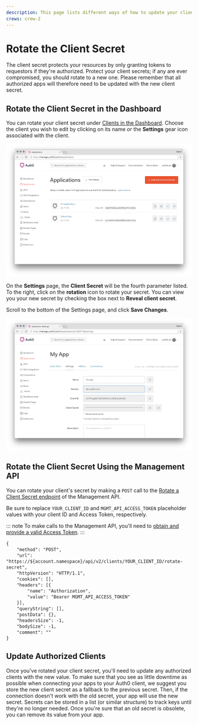 ```yaml
---
description: This page lists different ways of how to update your client's secret.
crews: crew-2
---
```


# Rotate the Client Secret

The client secret protects your resources by only granting tokens to requestors if they're authorized. Protect your client secrets; if any are ever compromised, you should rotate to a new one. Please remember that all authorized apps will therefore need to be updated with the new client secret.

## Rotate the Client Secret in the Dashboard

You can rotate your client secret under [Clients in the Dashboard](${manage_url}/#/clients). Choose the client you wish to edit by clicking on its name *or* the **Settings** gear icon associated with the client.

![](/media/articles/clients/change-client-secret/clients.png)

On the **Settings** page, the **Client Secret** will be the fourth parameter listed. To the right, click on the **rotation** icon to rotate your secret. You can view you your new secret by checking the box next to **Reveal client secret**.

Scroll to the bottom of the Settings page, and click **Save Changes**.

![](/media/articles/clients/change-client-secret/client-settings.png)

## Rotate the Client Secret Using the Management API

You can rotate your client's secret by making a `POST` call to the [Rotate a Client Secret endpoint](/api/management/v2#!/Clients/post_rotate_secret) of the Management API.

Be sure to replace `YOUR_CLIENT_ID` and `MGMT_API_ACCESS_TOKEN` placeholder values with your client ID and Access Token, respectively.

::: note
To make calls to the Management API, you'll need to [obtain and provide a valid Access Token](/api/management/v2/tokens).
:::

```har
{
	"method": "POST",
	"url": "https://${account.namespace}/api/v2/clients/YOUR_CLIENT_ID/rotate-secret",
	"httpVersion": "HTTP/1.1",
	"cookies": [],
	"headers": [{
		"name": "Authorization",
		"value": "Bearer MGMT_API_ACCESS_TOKEN"
	}],
	"queryString": [],
	"postData": {},
	"headersSize": -1,
	"bodySize": -1,
	"comment": ""
}
```

## Update Authorized Clients

Once you've rotated your client secret, you'll need to update any authorized clients with the new value. To make sure that you see as little downtime as possible when connecting your apps to your Auth0 client, we suggest you store the new client secret as a fallback to the previous secret. Then, if the connection doesn't work with the old secret, your app will use the new secret. Secrets can be stored in a list (or similar structure) to track keys until they're no longer needed. Once you're sure that an old secret is obsolete, you can remove its value from your app.
